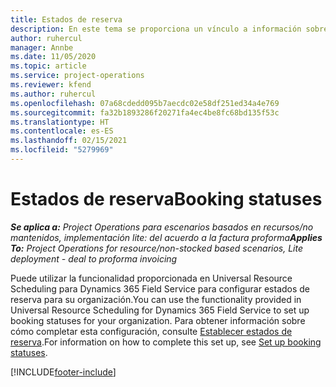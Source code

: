 ```yaml
---
title: Estados de reserva
description: En este tema se proporciona un vínculo a información sobre cómo configurar estados de reserva para Project Operations.
author: ruhercul
manager: Annbe
ms.date: 11/05/2020
ms.topic: article
ms.service: project-operations
ms.reviewer: kfend
ms.author: ruhercul
ms.openlocfilehash: 07a68cdedd095b7aecdc02e58df251ed34a4e769
ms.sourcegitcommit: fa32b1893286f20271fa4ec4be8fc68bd135f53c
ms.translationtype: HT
ms.contentlocale: es-ES
ms.lasthandoff: 02/15/2021
ms.locfileid: "5279969"
---
```

# <a name="booking-statuses"></a><span data-ttu-id="34941-103">Estados de reserva</span><span class="sxs-lookup"><span data-stu-id="34941-103">Booking statuses</span></span>

<span data-ttu-id="34941-104">_**Se aplica a:** Project Operations para escenarios basados en recursos/no mantenidos, implementación lite: del acuerdo a la factura proforma_</span><span class="sxs-lookup"><span data-stu-id="34941-104">_**Applies To:** Project Operations for resource/non-stocked based scenarios, Lite deployment - deal to proforma invoicing_</span></span>

<span data-ttu-id="34941-105">Puede utilizar la funcionalidad proporcionada en Universal Resource Scheduling para Dynamics 365 Field Service para configurar estados de reserva para su organización.</span><span class="sxs-lookup"><span data-stu-id="34941-105">You can use the functionality provided in Universal Resource Scheduling for Dynamics 365 Field Service to set up booking statuses for your organization.</span></span> <span data-ttu-id="34941-106">Para obtener información sobre cómo completar esta configuración, consulte [Establecer estados de reserva](https://docs.microsoft.com/dynamics365/field-service/set-up-booking-statuses).</span><span class="sxs-lookup"><span data-stu-id="34941-106">For information on how to complete this set up, see [Set up booking statuses](https://docs.microsoft.com/dynamics365/field-service/set-up-booking-statuses).</span></span>


[!INCLUDE[footer-include](../includes/footer-banner.md)]